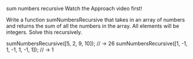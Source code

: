 sum numbers recursive
Watch the Approach video first!

Write a function sumNumbersRecursive that takes in an array of numbers and returns the sum of all the numbers in the array. All elements will be integers. Solve this recursively.

sumNumbersRecursive([5, 2, 9, 10]); // -> 26
sumNumbersRecursive([1, -1, 1, -1, 1, -1, 1]); // -> 1
